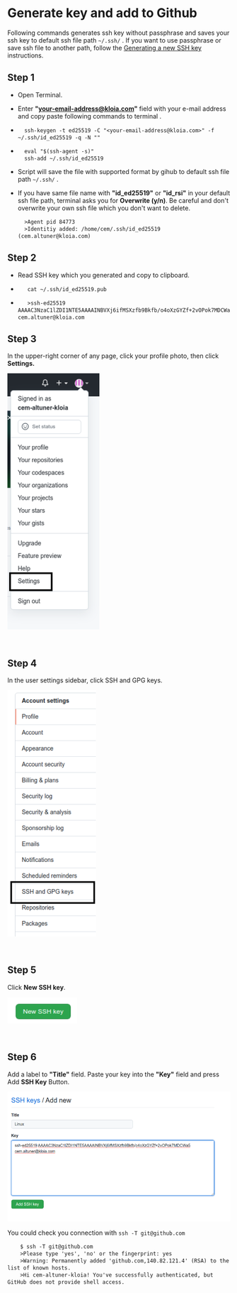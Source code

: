 # <b>Generate key and add to Github</b>

Following commands generates ssh key without passphrase and saves your ssh key to default ssh file  path  `~/.ssh/` . If you want to use passphrase or save ssh file to another path, follow the [Generating a new SSH key](./generate-ssh.md) instructions.




## **Step 1**

- Open Terminal.

- Enter **"your-email-address@kloia.com"** field with your e-mail address and copy paste following commands to terminal .
- 
        ssh-keygen -t ed25519 -C "<your-email-address@kloia.com>" -f ~/.ssh/id_ed25519 -q -N ""
-
        eval "$(ssh-agent -s)" 
        ssh-add ~/.ssh/id_ed25519

- Script will save the file with supported format by gihub to  default ssh file  path  `~/.ssh/` . 
- If you have same file name with **"id_ed25519"** or **"id_rsi"** in your default ssh file path, terminal asks you for **Overwrite (y/n)**. Be careful and don't overwrite your own ssh file which you don't want to delete.


        >Agent pid 84773
        >Identitiy added: /home/cem/.ssh/id_ed25519 (cem.altuner@kloia.com)

## **Step 2**

- Read SSH key which you generated and copy to clipboard.

-        cat ~/.ssh/id_ed25519.pub
-        >ssh-ed25519 AAAAC3NzaC1lZDI1NTE5AAAAINBVXj6ifMSXzfb9Bkfb/o4oXzGYZf+2vOPok7MDCWa5 cem.altuner@kloia.com    




## **Step 3**
In the upper-right corner of any page, click your profile photo, then click **Settings.**

<img src="./Assets/Github/settings.png" width="208">

&nbsp;
## **Step 4**
In the user settings sidebar, click SSH and GPG keys.

<img src="./Assets/Github/AccountSettings.png" width="200">

&nbsp;
## **Step 5**
Click **New SSH key**.

<img src="./Assets/Github/new_ssh_key.png" width="158">

&nbsp;
## **Step 6**
Add a label to **"Title"** field. Paste your key into the **"Key"** field and press Add **SSH Key** Button.

<img src="./Assets/Github/add_ssh_key.png" width="800">


You could check you connection with `ssh -T git@github.com`

        $ ssh -T git@github.com
        >Please type 'yes', 'no' or the fingerprint: yes
        >Warning: Permanently added 'github.com,140.82.121.4' (RSA) to the list of known hosts.
        >Hi cem-altuner-kloia! You've successfully authenticated, but GitHub does not provide shell access.
